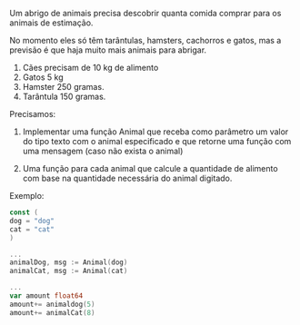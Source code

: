 Um abrigo de animais precisa descobrir quanta comida comprar para os animais de
estimação.

No momento eles só têm tarântulas, hamsters, cachorros e gatos, mas a previsão
é que haja muito mais animais para abrigar.

1. Cães precisam de 10 kg de alimento
2. Gatos 5 kg
3. Hamster 250 gramas.
4. Tarântula 150 gramas.

Precisamos:
1. Implementar uma função Animal que receba como parâmetro um valor do tipo texto
com o animal especificado e que retorne uma função com uma mensagem (caso não
exista o animal)

2. Uma função para cada animal que calcule a quantidade de alimento com base na
quantidade necessária do animal digitado.

Exemplo:

```go
const (
dog = "dog"
cat = "cat"
)

...
animalDog, msg := Animal(dog)
animalCat, msg := Animal(cat)

...
var amount float64
amount+= animaldog(5)
amount+= animalCat(8)
```